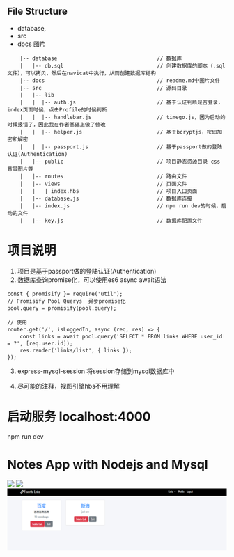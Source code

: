 



## File Structure
- database, 
- src
- docs 图片
```
    |-- database                          		// 数据库
    |   |-- db.sql                              // 创建数据库的脚本（.sql文件），可以拷贝，然后在navicat中执行，从而创建数据库结构
    |-- docs                                    // readme.md中图片文件
    |-- src                              		// 源码目录
    |   |-- lib
    |   |  |-- auth.js                          // 基于认证判断是否登录，index页面时候，点击Profile的时候判断
    |   |  |-- handlebar.js                     // timego.js，因为启动的时候报错了，因此我在作者基础上做了修改
    |   |  |-- helper.js                        // 基于bcryptjs，密码加密和解密
    |   |  |-- passport.js                      // 基于passport做的登陆认证(Authentication)
	|   |-- public                       		// 项目静态资源目录 css 背景图片等
    |   |-- routes                  			// 路由文件
    |   |-- views             			        // 页面文件
    |   |   | index.hbs                         // 项目入口页面
    |   |-- database.js                         // 数据库连接
    |   |-- index.js                            // npm run dev的时候，启动的文件
    |   |-- key.js                              // 数据库配置文件
```

# 项目说明
1. 项目是基于passport做的登陆认证(Authentication)
2. 数据库查询promise化，可以使用es6 async await语法
```
const { promisify }= require('util');
// Promisify Pool Querys  异步promise化
pool.query = promisify(pool.query);

// 使用
router.get('/', isLoggedIn, async (req, res) => {
    const links = await pool.query('SELECT * FROM links WHERE user_id = ?', [req.user.id]);
    res.render('links/list', { links });
});
```
3. express-mysql-session 将session存储到mysql数据库中

4. 尽可能的注释，视图引擎hbs不用理解 

# 启动服务 localhost:4000
npm run dev

# Notes App with Nodejs and Mysql
![](docs/screenshot2.png)
![](docs/screenshot.png)
![](docs/main.png)